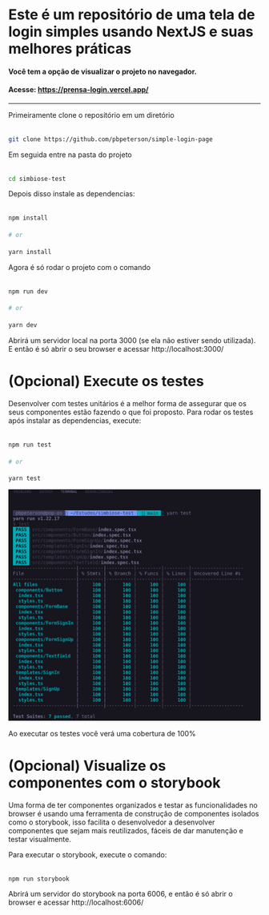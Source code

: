 

# Este é um repositório de uma tela de login simples usando NextJS e suas melhores práticas

#### Você tem a opção de visualizar o projeto no navegador. 
#### Acesse: https://prensa-login.vercel.app/

___


  Primeiramente clone o repositório em um diretório


```bash

git clone https://github.com/pbpeterson/simple-login-page

```

Em seguida entre na pasta do projeto


```bash

cd simbiose-test

```

Depois disso instale as dependencias:

  

```bash

npm install

# or

yarn install

```

Agora é só rodar o projeto com o comando

```bash

npm run dev

# or

yarn dev

```
  
  Abrirá um servidor local na porta 3000 (se ela não estiver sendo utilizada).
  E então é só abrir o seu browser e acessar  http://localhost:3000/


 # (Opcional) Execute os testes
 Desenvolver com testes unitários é a melhor forma de assegurar que os seus componentes estão fazendo o que foi proposto.
Para rodar os testes após instalar as dependencias, execute: 

```bash

npm run test

# or

yarn test

```

![imagem da cobertura dos tests](./imgs/tests.png)

Ao executar os testes você verá uma cobertura de 100% 

 # (Opcional) Visualize os componentes com o storybook
Uma forma de ter componentes organizados e testar as funcionalidades no browser é usando uma ferramenta de construção de componentes isolados como o storybook, isso facilita o desenvolvedor a desenvolver componentes que sejam mais reutilizados, fáceis de dar manutenção e testar visualmente.

Para executar o storybook, execute o comando:

```bash

npm run storybook

```

Abrirá um servidor do storybook na porta 6006, e então é só abrir o browser e acessar  http://localhost:6006/
